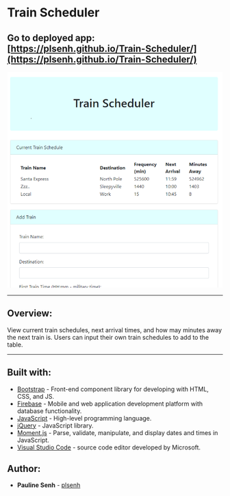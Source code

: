 # Train Scheduler

## Go to deployed app: [https://plsenh.github.io/Train-Scheduler/](https://plsenh.github.io/Train-Scheduler/)

![screenshot](./assets/images/TrainScheduler.PNG)

---

## Overview:

View current train schedules, next arrival times, and how may minutes away the next train is. Users can input their own train schedules to add to the table.

---

## Built with:

- [Bootstrap](https://getbootstrap.com/) - Front-end component library for developing with HTML, CSS, and JS.
- [Firebase](https://firebase.google.com/) - Mobile and web application development platform with database functionality.
- [JavaScript](https://developer.mozilla.org/en-US/docs/Web/JavaScript) - High-level programming language.
- [jQuery](https://jquery.com/) - JavaScript library.
- [Moment.js](https://momentjs.com/) - Parse, validate, manipulate, and display dates and times in JavaScript.
- [Visual Studio Code](https://code.visualstudio.com/) - source code editor developed by Microsoft.

## Author:

- **Pauline Senh** - [plsenh](https://github.com/plsenh)

